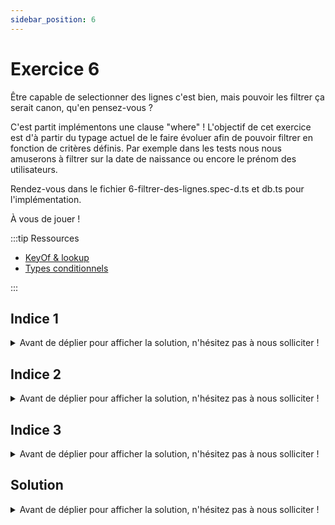```yaml
---
sidebar_position: 6
---
```


# Exercice 6

Être capable de selectionner des lignes c'est bien, mais pouvoir les filtrer ça serait canon, qu'en pensez-vous ?

C'est partit implémentons une clause "where" ! L'objectif de cet exercice est d'à partir du typage actuel de le faire évoluer afin de pouvoir filtrer en fonction de critères définis.
Par exemple dans les tests nous nous amuserons à filtrer sur la date de naissance ou encore le prénom des utilisateurs.

Rendez-vous dans le fichier 6-filtrer-des-lignes.spec-d.ts et db.ts pour l'implémentation.

À vous de jouer !

:::tip Ressources

- [KeyOf & lookup](../typescript/keyof-lookup.md)
- [Types conditionnels](../typescript/conditional-types.md)

:::

## Indice 1
<details>
  <summary>Avant de déplier pour afficher la solution, n'hésitez pas à nous solliciter ! </summary>

  La signature de `where` dépend d'un type de contexte (en l'occurence de _sélection_ dans une _table_ d'une base de donnée arbitraire) et d'un type de champ (qui dépend de la table ciblée)
  
</details>

## Indice 2
<details>
  <summary>Avant de déplier pour afficher la solution, n'hésitez pas à nous solliciter ! </summary>

  Pour le moment nous n'implémentons qu'une clause d'égalité, un type littéral devrait faire l'affaire pour l'argument `operator` !
  
</details>

## Indice 3
<details>
  <summary>Avant de déplier pour afficher la solution, n'hésitez pas à nous solliciter ! </summary>

  Au final on va utiliser ici beaucoup de choses qu'on a déjà pu aborder: _lookup types_, mots-clé _keyof_ ou _extends_. 
  
</details>

## Solution

<details>
  <summary>Avant de déplier pour afficher la solution, n'hésitez pas à nous solliciter ! </summary>

    ```ts
    export const where = <
      Ctx extends AnySelectableContext,
      Field extends keyof Ctx["_db"][Ctx["_table"]]
    >(
      ctx: Ctx,
      field: Field,
      operator: "=",
      value: Ctx["_db"][Ctx["_table"]][Field]
    ) => ({
      ...ctx,
      _where: {
        field,
        operator,
        value,
      },
    });
    ```

</details>
